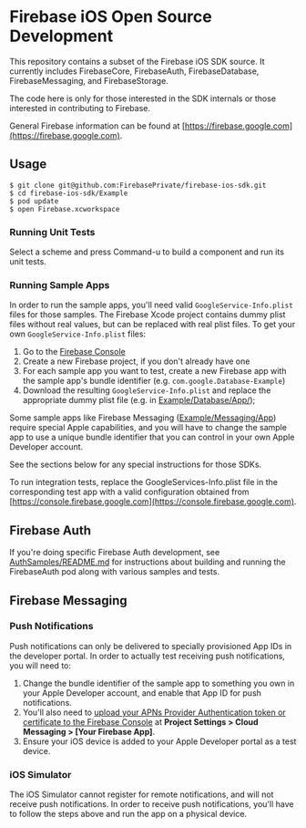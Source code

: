 # Firebase iOS Open Source Development

This repository contains a subset of the Firebase iOS SDK source. It currently
includes FirebaseCore, FirebaseAuth, FirebaseDatabase, FirebaseMessaging, and
FirebaseStorage.

The code here is only for those interested in the SDK internals or those
interested in contributing to Firebase.

General Firebase information can be found at [https://firebase.google.com](https://firebase.google.com).

## Usage

```
$ git clone git@github.com:FirebasePrivate/firebase-ios-sdk.git
$ cd firebase-ios-sdk/Example
$ pod update
$ open Firebase.xcworkspace
```
### Running Unit Tests

Select a scheme and press Command-u to build a component and run its unit tests.

### Running Sample Apps
In order to run the sample apps, you'll need valid `GoogleService-Info.plist` files for those samples. The Firebase Xcode project contains dummy plist files without real values, but can be replaced with real plist files. To get your own `GoogleService-Info.plist` files:

1. Go to the [Firebase Console](https://console.firebase.google.com/)
2. Create a new Firebase project, if you don't already have one
3. For each sample app you want to test, create a new Firebase app with the sample app's bundle identifier (e.g. `com.google.Database-Example`)
4. Download the resulting `GoogleService-Info.plist` and replace the appropriate dummy plist file (e.g. in [Example/Database/App/](Example/Database/App/));

Some sample apps like Firebase Messaging ([Example/Messaging/App](Example/Messaging/App)) require special Apple capabilities, and you will have to change the sample app to use a unique bundle identifier that you can control in your own Apple Developer account.

See the sections below for any special instructions for those SDKs.

To run integration tests, replace the GoogleServices-Info.plist file in the corresponding 
test app with a valid configuration obtained from [https://console.firebase.google.com](https://console.firebase.google.com).

## Firebase Auth

If you're doing specific Firebase Auth development, see
[AuthSamples/README.md](AuthSamples/README.md) for instructions about
building and running the FirebaseAuth pod along with various samples and tests.

## Firebase Messaging

### Push Notifications

Push notifications can only be delivered to specially provisioned App IDs in the developer portal. In order to actually test receiving push notifications, you will need to: 

1. Change the bundle identifier of the sample app to something you own in your Apple Developer account, and enable that App ID for push notifications.
2. You'll also need to [upload your APNs Provider Authentication token or certificate to the Firebase Console](https://firebase.google.com/docs/cloud-messaging/ios/certs) at **Project Settings > Cloud Messaging > [Your Firebase App]**.
3. Ensure your iOS device is added to your Apple Developer portal as a test device.

### iOS Simulator

The iOS Simulator cannot register for remote notifications, and will not receive push notifications. In order to receive push notifications, you'll have to follow the steps above and run the app on a physical device.
